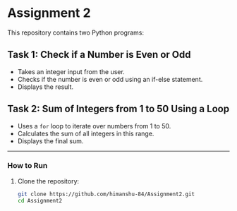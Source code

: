 # Assignment 2

This repository contains two Python programs:

## Task 1: Check if a Number is Even or Odd
- Takes an integer input from the user.
- Checks if the number is even or odd using an if-else statement.
- Displays the result.

## Task 2: Sum of Integers from 1 to 50 Using a Loop
- Uses a `for` loop to iterate over numbers from 1 to 50.
- Calculates the sum of all integers in this range.
- Displays the final sum.

---
### How to Run
1. Clone the repository:
   ```bash
   git clone https://github.com/himanshu-84/Assignment2.git
   cd Assignment2
